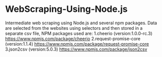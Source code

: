 # WebScraping-Using-Node.js
Intermediate web scraping using Node.js and several npm packages. Data are selected from the websites using selectors and then stored in a separate csv file,
NPM packages used are:
1.cheerio (version:1.0.0-rc.3) https://www.npmjs.com/package/cheerio
2.request-promise-core (version:1.1.4) https://www.npmjs.com/package/request-promise-core
3.json2csv (version:5.0.3) https://www.npmjs.com/package/json2csv
